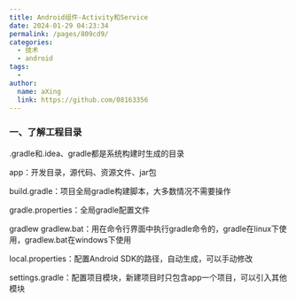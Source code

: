 ```yaml
---
title: Android组件-Activity和Service
date: 2024-01-29 04:23:34
permalink: /pages/809cd9/
categories:
  - 技术
  - android
tags:
  - 
author: 
  name: aXing
  link: https://github.com/08163356
---
```




### 一、了解工程目录

.gradle和.idea、gradle都是系统构建时生成的目录

app：开发目录，源代码、资源文件、jar包

build.gradle：项目全局gradle构建脚本，大多数情况不需要操作

gradle.properties：全局gradle配置文件

gradlew gradlew.bat：用在命令行界面中执行gradle命令的，gradle在linux下使用，gradlew.bat在windows下使用

<!-- more -->
local.properties：配置Android SDK的路径，自动生成，可以手动修改

settings.gradle：配置项目模块，新建项目时只包含app一个项目，可以引入其他模块

